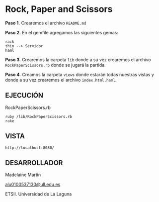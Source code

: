 Rock, Paper and Scissors
================================

**Paso 1.** Crearemos el archivo `README.md`

**Paso 2.** En el gemfile agregamos las siguientes gemas:
	
	rack
	thin --> Servidor
	haml

**Paso 3.** Crearemos la carpeta `lib` donde a su vez crearemos el archivo `RockPaperScissors.rb` donde se jugará la partida.

**Paso 4.** Creamos la carpeta `views` donde estarán todas nuestras vistas y donde a su vez crearemos el archivo `index.html.haml`.	

## EJECUCIÓN ##

RockPaperScissors.rb
	
	ruby /lib/RockPaperScissors.rb
	rake

## VISTA ##

	http://localhost:8080/


## DESARROLLADOR ##

Madelaine Martin

alu0100537130@ull.edu.es

ETSII. Universidad de La Laguna



